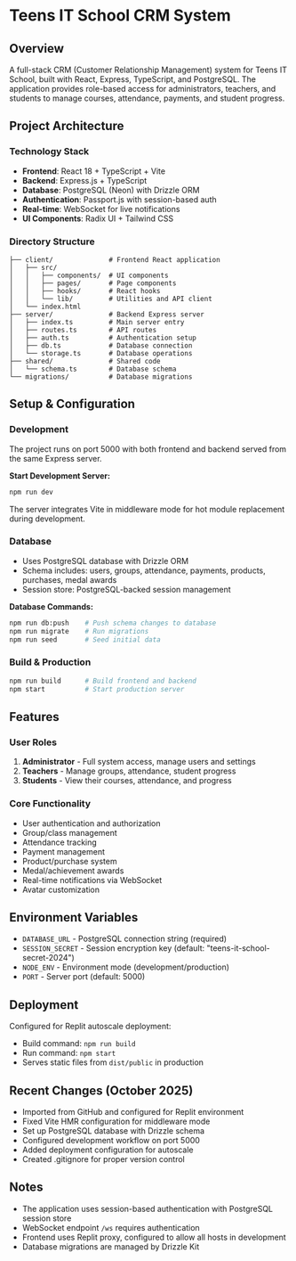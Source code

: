 # Teens IT School CRM System

## Overview
A full-stack CRM (Customer Relationship Management) system for Teens IT School, built with React, Express, TypeScript, and PostgreSQL. The application provides role-based access for administrators, teachers, and students to manage courses, attendance, payments, and student progress.

## Project Architecture

### Technology Stack
- **Frontend**: React 18 + TypeScript + Vite
- **Backend**: Express.js + TypeScript
- **Database**: PostgreSQL (Neon) with Drizzle ORM
- **Authentication**: Passport.js with session-based auth
- **Real-time**: WebSocket for live notifications
- **UI Components**: Radix UI + Tailwind CSS

### Directory Structure
```
├── client/              # Frontend React application
│   ├── src/
│   │   ├── components/  # UI components
│   │   ├── pages/       # Page components
│   │   ├── hooks/       # React hooks
│   │   └── lib/         # Utilities and API client
│   └── index.html
├── server/              # Backend Express server
│   ├── index.ts         # Main server entry
│   ├── routes.ts        # API routes
│   ├── auth.ts          # Authentication setup
│   ├── db.ts            # Database connection
│   └── storage.ts       # Database operations
├── shared/              # Shared code
│   └── schema.ts        # Database schema
└── migrations/          # Database migrations
```

## Setup & Configuration

### Development
The project runs on port 5000 with both frontend and backend served from the same Express server.

**Start Development Server:**
```bash
npm run dev
```

The server integrates Vite in middleware mode for hot module replacement during development.

### Database
- Uses PostgreSQL database with Drizzle ORM
- Schema includes: users, groups, attendance, payments, products, purchases, medal awards
- Session store: PostgreSQL-backed session management

**Database Commands:**
```bash
npm run db:push    # Push schema changes to database
npm run migrate    # Run migrations
npm run seed       # Seed initial data
```

### Build & Production
```bash
npm run build      # Build frontend and backend
npm start          # Start production server
```

## Features

### User Roles
1. **Administrator** - Full system access, manage users and settings
2. **Teachers** - Manage groups, attendance, student progress
3. **Students** - View their courses, attendance, and progress

### Core Functionality
- User authentication and authorization
- Group/class management
- Attendance tracking
- Payment management
- Product/purchase system
- Medal/achievement awards
- Real-time notifications via WebSocket
- Avatar customization

## Environment Variables
- `DATABASE_URL` - PostgreSQL connection string (required)
- `SESSION_SECRET` - Session encryption key (default: "teens-it-school-secret-2024")
- `NODE_ENV` - Environment mode (development/production)
- `PORT` - Server port (default: 5000)

## Deployment
Configured for Replit autoscale deployment:
- Build command: `npm run build`
- Run command: `npm start`
- Serves static files from `dist/public` in production

## Recent Changes (October 2025)
- Imported from GitHub and configured for Replit environment
- Fixed Vite HMR configuration for middleware mode
- Set up PostgreSQL database with Drizzle schema
- Configured development workflow on port 5000
- Added deployment configuration for autoscale
- Created .gitignore for proper version control

## Notes
- The application uses session-based authentication with PostgreSQL session store
- WebSocket endpoint `/ws` requires authentication
- Frontend uses Replit proxy, configured to allow all hosts in development
- Database migrations are managed by Drizzle Kit

